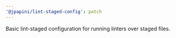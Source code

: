 ```yaml
---
'@jpapini/lint-staged-config': patch
---
```


Basic lint-staged configuration for running linters over staged files.
